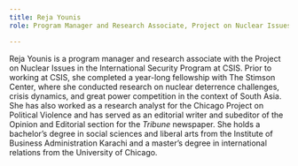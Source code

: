 ```yaml
---
title: Reja Younis
role: Program Manager and Research Associate, Project on Nuclear Issues

---
```

Reja Younis is a program manager and research associate with the Project on Nuclear Issues in the International Security Program at CSIS. Prior to working at CSIS, she completed a year-long fellowship with The Stimson Center, where she conducted research on nuclear deterrence challenges, crisis dynamics, and great power competition in the context of South Asia. She has also worked as a research analyst for the Chicago Project on Political Violence and has served as an editorial writer and subeditor of the Opinion and Editorial section for the _Tribune_ newspaper. She holds a bachelor’s degree in social sciences and liberal arts from the Institute of Business Administration Karachi and a master’s degree in international relations from the University of Chicago.